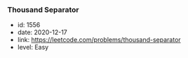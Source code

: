 ### Thousand Separator

* id: 1556
* date: 2020-12-17
* link: https://leetcode.com/problems/thousand-separator
* level: Easy
